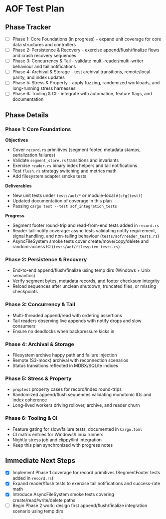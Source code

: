 # AOF Test Plan

## Phase Tracker
- [ ] Phase 1: Core Foundations (in progress) - expand unit coverage for core data structures and controllers
- [ ] Phase 2: Persistence & Recovery - exercise append/flush/finalize flows and crash recovery sequences
- [ ] Phase 3: Concurrency & Tail - validate multi-reader/multi-writer behaviour and tail notifications
- [ ] Phase 4: Archival & Storage - test archival transitions, remote/local parity, and index updates
- [ ] Phase 5: Stress & Property - apply fuzzing, randomized workloads, and long-running stress harnesses
- [ ] Phase 6: Tooling & CI - integrate with automation, feature flags, and documentation

## Phase Details

### Phase 1: Core Foundations
**Objectives**
- Cover `record.rs` primitives (segment footer, metadata stamps, serialization failures)
- Validate `segment_store.rs` transitions and invariants
- Exercise `reader.rs` binary index helpers and tail notifications
- Test `flush.rs` strategy switching and metrics math
- Add filesystem adapter smoke tests

**Deliverables**
- New unit tests under `tests/aof/*` or module-local `#[cfg(test)]`
- Updated documentation of coverage in this plan
- Passing `cargo test --test aof_integration_tests`

**Progress**
- Segment footer round-trip and read-from-end tests added in `record.rs`
- Reader tail-notify coverage: async tests validating notify requirement, signal handling, and non-tailing behaviour (`tests/aof/reader_tests.rs`)
- AsyncFileSystem smoke tests cover create/move/copy/delete and random-access IO (`tests/aof/filesystem_tests.rs`)

### Phase 2: Persistence & Recovery
- End-to-end append/flush/finalize using temp dirs (Windows + Unix semantics)
- Verify segment bytes, metadata records, and footer checksum integrity
- Reload sequences after unclean shutdown, truncated files, or missing checkpoints

### Phase 3: Concurrency & Tail
- Multi-threaded append/read with ordering assertions
- Tail readers observing live appends with notify drops and slow consumers
- Ensure no deadlocks when backpressure kicks in

### Phase 4: Archival & Storage
- Filesystem archive happy path and failure injection
- Remote (S3-mock) archival with reconnection scenarios
- Status transitions reflected in MDBX/SQLite indices

### Phase 5: Stress & Property
- `proptest` property cases for record/index round-trips
- Randomized append/flush sequences validating monotonic IDs and index coherence
- Long-lived workers driving rollover, archive, and reader churn

### Phase 6: Tooling & CI
- Feature gating for slow/failure tests, documented in `Cargo.toml`
- CI matrix entries for Windows/Linux runners
- Nightly stress job and clippy/lint integration
- Keep this plan synchronized with progress notes

## Immediate Next Steps
- [x] Implement Phase 1 coverage for record primitives (SegmentFooter tests added in `record.rs`)
- [x] Expand reader/flush tests to exercise tail notifications and success-rate math
- [x] Introduce AsyncFileSystem smoke tests covering create/read/write/delete paths
- [ ] Begin Phase 2 work: design first append/flush/finalize integration scenario using temp dirs